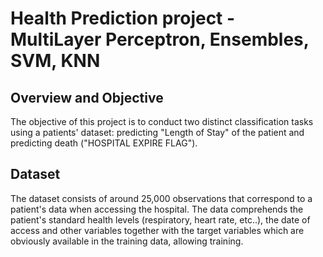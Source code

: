 # Health Prediction project - MultiLayer Perceptron, Ensembles, SVM, KNN

## Overview and Objective

The objective of this project is to conduct two distinct classification tasks using a patients' dataset: predicting "Length of Stay" of the patient and predicting death ("HOSPITAL EXPIRE FLAG").

## Dataset

The dataset consists of around 25,000 observations that correspond to a patient's data when accessing the hospital. The data comprehends the patient's standard health levels (respiratory, heart rate, etc..), the date of access and other variables together with the target variables which are obviously available in the training data, allowing training.
